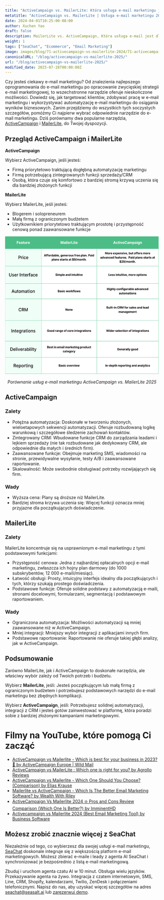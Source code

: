 ```yaml
---
title: "ActiveCampaign vs. MailerLite: Która usługa e-mail marketingu jest dla Ciebie odpowiednia w 2025 roku?"
metatitle: "ActiveCampaign vs. MailerLite | Usługa e-mail marketingu 2025?"
date: 2024-04-01T10:25:00-08:00
author: Xuchen Yao
draft: false
description: MailerLite vs. ActiveCampaign, Która usługa e-mail jest dla Ciebie odpowiednia? Nasze szczegółowe porównanie analizuje funkcje, ceny i wiele więcej.
weight: 1
tags: ["SeaChat", "Ecommerce", "Email Marketing"]
image: images/blog/71-activecampaign-vs-mailerlite-2024/71-activecampaign-vs-mailerlite-2024.jpg
canonicalURL: "/blog/activecampaign-vs-mailerlite-2025/"
url: "/blog/activecampaign-vs-mailerlite-2025/"
modified_date: 2025-07-28T00:00:00Z
---
```


Czy jesteś ciekawy e-mail marketingu? Od znalezienia najlepszego oprogramowania do e-mail marketingu po opracowanie zwycięskiej strategii e-mail marketingowej, to wszechstronne narzędzie oferuje nieskończone możliwości. Dowiedz się, jak targetować klientów, zdobywać pracę w e-mail marketingu i wykorzystywać automatyzację e-mail marketingu do osiągania wyników biznesowych. Zanim przejdziemy do wszystkich tych soczystych szczegółów, pomóżmy Ci najpierw wybrać odpowiednie narzędzie do e-mail marketingu. Dziś porównamy dwa popularne narzędzia, [ActiveCampaign](https://www.activecampaign.com/) i [MailerLite](https://www.mailerlite.com/), do Twojej dyspozycji.


## Przegląd ActiveCampaign i MailerLite

**ActiveCampaign**

Wybierz ActiveCampaign, jeśli jesteś:

- Firmą priorytetowo traktującą dogłębną automatyzację marketingu
- Firmą potrzebującą zintegrowanych funkcji sprzedaży/CRM
- Osobą, która czuje się komfortowo z bardziej stromą krzywą uczenia się dla bardziej złożonych funkcji


**MailerLite**

Wybierz MailerLite, jeśli jesteś:

- Blogerem i solopreneurem
- Małą firmą z ograniczonym budżetem
- Użytkownikiem priorytetowo traktującym prostotę i przystępność cenową ponad zaawansowane funkcje

<center>
<img height="450px" src="/images/blog/71-activecampaign-vs-mailerlite-2024/activecampaign-and-mailerlite-email-marketing-service-comparison-2024.png" alt="Porównanie usług e-mail marketingu ActiveCampaign vs. MailerLite 2025"/>

*Porównanie usług e-mail marketingu ActiveCampaign vs. MailerLite 2025*
</center>

## ActiveCampaign

### Zalety

- Potężna automatyzacja: Doskonałe w tworzeniu złożonych, wieloetapowych sekwencji automatyzacji. Oferuje rozbudowaną logikę warunkową i szczegółowe śledzenie zachowań kontaktów.
- Zintegrowany CRM: Wbudowane funkcje CRM do zarządzania leadami i lejkiem sprzedaży (nie tak rozbudowane jak dedykowany CRM, ale odpowiednie dla małych i średnich firm).
- Zaawansowane funkcje: Obejmuje marketing SMS, wiadomości na stronie, przewidywalne wysyłanie, testy A/B i zaawansowane raportowanie.
- Skalowalność: Może swobodnie obsługiwać potrzeby rozwijających się firm.

### Wady

- Wyższa cena: Plany są droższe niż MailerLite.
- Bardziej stroma krzywa uczenia się: Więcej funkcji oznacza mniej przyjazne dla początkujących doświadczenie.

## MailerLite

### Zalety

MailerLite koncentruje się na usprawnionym e-mail marketingu z tymi podstawowymi funkcjami:
- Przystępność cenowa: Jedna z najbardziej opłacalnych opcji e-mail marketingu, zwłaszcza ich hojny plan darmowy (do 1000 subskrybentów, 12 000 e-maili/miesiąc).
- Łatwość obsługi: Prosty, intuicyjny interfejs idealny dla początkujących i tych, którzy szukają prostego doświadczenia.
- Podstawowe funkcje: Oferuje solidne podstawy z automatyzacją e-maili, stronami docelowymi, formularzami, segmentacją i podstawowym raportowaniem.

### Wady

- Ograniczona automatyzacja: Możliwości automatyzacji są mniej zaawansowane niż w ActiveCampaign.
- Mniej integracji: Mniejszy wybór integracji z aplikacjami innych firm.
- Podstawowe raportowanie: Raportowanie nie oferuje takiej głębi analizy, jak w ActiveCampaign.


## Podsumowanie

Zarówno MailerLite, jak i ActiveCampaign to doskonałe narzędzia, ale właściwy wybór zależy od Twoich potrzeb i budżetu.

Wybierz **MailerLite**, jeśli: Jesteś początkującym lub małą firmą z ograniczonym budżetem i potrzebujesz podstawowych narzędzi do e-mail marketingu bez zbędnych komplikacji.

Wybierz **ActiveCampaign**, jeśli: Potrzebujesz solidnej automatyzacji, integracji z CRM i jesteś gotów zainwestować w platformę, która poradzi sobie z bardziej złożonymi kampaniami marketingowymi.

# Filmy na YouTube, które pomogą Ci zacząć

- [ActiveCampaign vs Mailerlite - Which is best for your business in 2023? 🧐 by ActiveCampaign Europe | Wild Mail](https://www.youtube.com/watch?v=qqMo1SWziKU)
- [ActiveCampaign vs MailerLite : Which one is right for you? by Agrollo Reviews](https://www.youtube.com/watch?v=S1nDBfY8WZM)
- [ActiveCampaign vs Mailerlite - Which One Should You Choose? (Comparison) by Elias Krause](https://www.youtube.com/watch?v=u8aa80NZVUk)
- [Mailerlite vs ActiveCampaign - Which Is The Better Email Marketing Software? by Wealth With Riley](https://www.youtube.com/watch?v=ag2gEqgoiiI)
- [ActiveCampaign Vs Mailerlite 2024 ❇️ Pros and Cons Review Comparison (Which One Is Better?) by ImminentHD](https://www.youtube.com/watch?v=pV8FF6O5Qow)
- [Activecampaign vs Mailerlite 2024 (Best Email Marketing Tool) by Business Software](https://www.youtube.com/watch?v=QDaEeuyyUtw)


## Możesz zrobić znacznie więcej z SeaChat

Niezależnie od tego, co wybierzesz dla swojej usługi e-mail marketingu, [SeaChat](https://chat.seasalt.ai/?utm_source=blog) doskonale integruje się z większością platform e-mail marketingowych. Możesz zbierać e-maile i leady z agenta AI SeaChat i synchronizować je bezpośrednio z listą e-mail marketingową. 

Zbuduj i uruchom agenta czatu AI w 10 minut. Obsługa wielu języków. Przekazywanie agenta na żywo. Integracja z czatem internetowym, SMS, Line, CRM, Shopify, kalendarzami, Twilio, ZenDesk i połączeniami telefonicznymi. Napisz do nas, aby uzyskać więcej szczegółów na adres [seachat@seasalt.ai](mailto:seameet@seasalt.ai) lub [zarezerwuj demo](https://meetings.hubspot.com/seasalt-ai/seasalt-meeting). 
